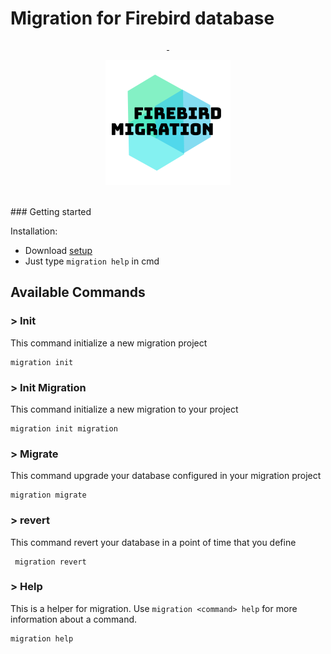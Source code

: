 # Migration for Firebird database

<p align="center">
  <a aria-label="License" href="https://github.com/Valdeirsk8/migrationFirebird/blob/master/LICENSE">
    <img alt="" src="https://img.shields.io/badge/license-MIT-green?style=flat-square">
  </a>
  <a aria-label="Version" href="https://github.com/Valdeirsk8/migrationFirebird">
    <img alt="" src="https://img.shields.io/badge/version-0.0.1-green.svg?style=flat-square">
  </a>
</p>
<p align="center">
  <a href="https://github.com/Valdeirsk8/migrationFirebird/blob/master/images/logoAndText.png">
    <img alt="Firebird Migration" height="200" src="https://github.com/Valdeirsk8/migrationFirebird/blob/master/images/logoAndText.png">
  </a>  
</p><br>
### Getting started

Installation:

- Download [setup](https://github.com/Valdeirsk8/migrationFirebird/releases)
- Just type `migration help` in cmd

## Available Commands

### > Init

This command initialize a new migration project

```
migration init
```

### > Init Migration

This command initialize a new migration to your project

```
migration init migration
```

### > Migrate

This command upgrade your database configured in your migration project

```
migration migrate
```

### > revert

This command revert your database in a point of time that you define

```
 migration revert
```

### > Help

This is a helper for migration. Use `migration <command> help` for more information about a command.

```
migration help
```
